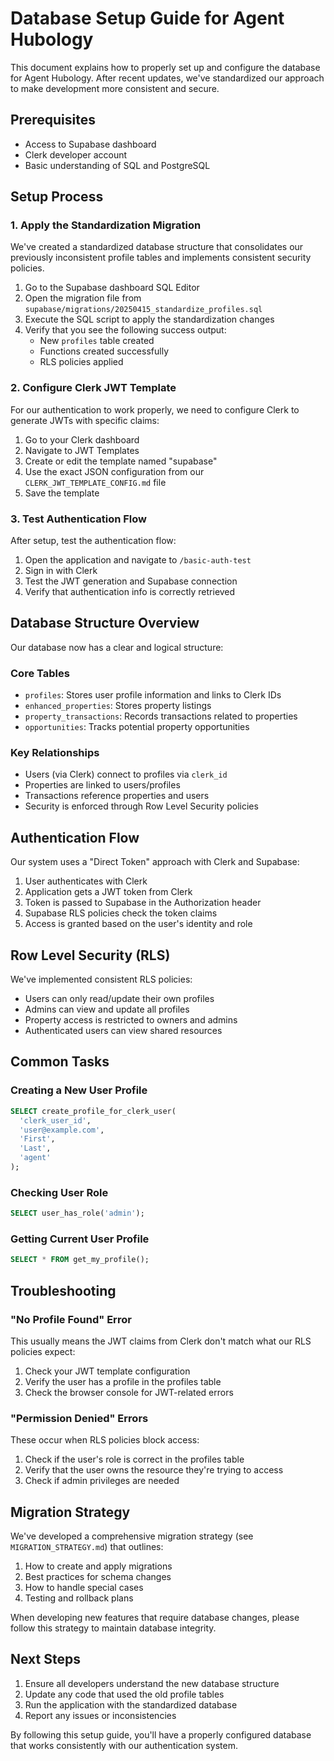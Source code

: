# Database Setup Guide for Agent Hubology

This document explains how to properly set up and configure the database for Agent Hubology. After recent updates, we've standardized our approach to make development more consistent and secure.

## Prerequisites

- Access to Supabase dashboard
- Clerk developer account
- Basic understanding of SQL and PostgreSQL

## Setup Process

### 1. Apply the Standardization Migration

We've created a standardized database structure that consolidates our previously inconsistent profile tables and implements consistent security policies.

1. Go to the Supabase dashboard SQL Editor
2. Open the migration file from `supabase/migrations/20250415_standardize_profiles.sql`
3. Execute the SQL script to apply the standardization changes
4. Verify that you see the following success output:
   - New `profiles` table created
   - Functions created successfully
   - RLS policies applied

### 2. Configure Clerk JWT Template

For our authentication to work properly, we need to configure Clerk to generate JWTs with specific claims:

1. Go to your Clerk dashboard
2. Navigate to JWT Templates
3. Create or edit the template named "supabase"
4. Use the exact JSON configuration from our `CLERK_JWT_TEMPLATE_CONFIG.md` file
5. Save the template

### 3. Test Authentication Flow

After setup, test the authentication flow:

1. Open the application and navigate to `/basic-auth-test`
2. Sign in with Clerk
3. Test the JWT generation and Supabase connection
4. Verify that authentication info is correctly retrieved

## Database Structure Overview

Our database now has a clear and logical structure:

### Core Tables

- `profiles`: Stores user profile information and links to Clerk IDs
- `enhanced_properties`: Stores property listings
- `property_transactions`: Records transactions related to properties
- `opportunities`: Tracks potential property opportunities

### Key Relationships

- Users (via Clerk) connect to profiles via `clerk_id`
- Properties are linked to users/profiles
- Transactions reference properties and users
- Security is enforced through Row Level Security policies

## Authentication Flow

Our system uses a "Direct Token" approach with Clerk and Supabase:

1. User authenticates with Clerk
2. Application gets a JWT token from Clerk
3. Token is passed to Supabase in the Authorization header
4. Supabase RLS policies check the token claims
5. Access is granted based on the user's identity and role

## Row Level Security (RLS)

We've implemented consistent RLS policies:

- Users can only read/update their own profiles
- Admins can view and update all profiles
- Property access is restricted to owners and admins
- Authenticated users can view shared resources

## Common Tasks

### Creating a New User Profile

```sql
SELECT create_profile_for_clerk_user(
  'clerk_user_id',
  'user@example.com',
  'First',
  'Last',
  'agent'
);
```

### Checking User Role

```sql
SELECT user_has_role('admin');
```

### Getting Current User Profile

```sql
SELECT * FROM get_my_profile();
```

## Troubleshooting

### "No Profile Found" Error

This usually means the JWT claims from Clerk don't match what our RLS policies expect:

1. Check your JWT template configuration
2. Verify the user has a profile in the profiles table
3. Check the browser console for JWT-related errors

### "Permission Denied" Errors

These occur when RLS policies block access:

1. Check if the user's role is correct in the profiles table
2. Verify that the user owns the resource they're trying to access
3. Check if admin privileges are needed

## Migration Strategy

We've developed a comprehensive migration strategy (see `MIGRATION_STRATEGY.md`) that outlines:

1. How to create and apply migrations
2. Best practices for schema changes
3. How to handle special cases
4. Testing and rollback plans

When developing new features that require database changes, please follow this strategy to maintain database integrity.

## Next Steps

1. Ensure all developers understand the new database structure
2. Update any code that used the old profile tables
3. Run the application with the standardized database
4. Report any issues or inconsistencies

By following this setup guide, you'll have a properly configured database that works consistently with our authentication system.